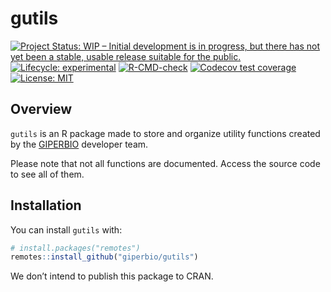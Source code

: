 
<!-- README.md is generated from README.Rmd. Please edit that file -->

# gutils

<!-- badges: start -->

[![Project Status: WIP – Initial development is in progress, but there
has not yet been a stable, usable release suitable for the
public.](https://www.repostatus.org/badges/latest/wip.svg)](https://www.repostatus.org/#wip)
[![Lifecycle:
experimental](https://img.shields.io/badge/lifecycle-experimental-orange.svg)](https://lifecycle.r-lib.org/articles/stages.html#experimental)
[![R-CMD-check](https://github.com/giperbio/gutils/workflows/R-CMD-check/badge.svg)](https://github.com/giperbio/gutils/actions)
[![Codecov test
coverage](https://codecov.io/gh/giperbio/gutils/branch/main/graph/badge.svg)](https://app.codecov.io/gh/giperbio/gutils?branch=main)
[![License:
MIT](https://img.shields.io/badge/license-MIT-green)](https://choosealicense.com/licenses/mit/)
<!-- badges: end -->

## Overview

`gutils` is an R package made to store and organize utility functions
created by the [GIPERBIO](https://github.com/giperbio) developer team.

Please note that not all functions are documented. Access the source
code to see all of them.

## Installation

You can install `gutils` with:

``` r
# install.packages("remotes")
remotes::install_github("giperbio/gutils")
```

We don’t intend to publish this package to CRAN.
